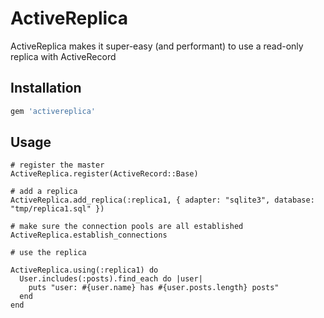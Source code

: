 # ActiveReplica

ActiveReplica makes it super-easy (and performant) to use a read-only replica with ActiveRecord

## Installation

```ruby
gem 'activereplica'
```

## Usage

```
# register the master
ActiveReplica.register(ActiveRecord::Base)

# add a replica
ActiveReplica.add_replica(:replica1, { adapter: "sqlite3", database: "tmp/replica1.sql" })

# make sure the connection pools are all established
ActiveReplica.establish_connections

# use the replica

ActiveReplica.using(:replica1) do
  User.includes(:posts).find_each do |user|
    puts "user: #{user.name} has #{user.posts.length} posts"
  end
end
```
